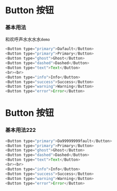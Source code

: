Button 按钮
===

### 基本用法
和欢呼声水水水水<code>demo</code>
```js
<Button type="primary">Dafault</Button>
<Button type="primary">Primary</Button>
<Button type="ghost">Ghost</Button>
<Button type="dashed">Dashed</Button>
<Button type="text">Text</Button>
<br><br>
<Button type="info">Info</Button>
<Button type="success">Success</Button>
<Button type="warning">Warning</Button>
<Button type="error">Error</Button>
```
<!--divider-->
Button 按钮
===

### 基本用法222

```js
<Button type="primary">Da99999999fault</Button>
<Button type="primary">Primary</Button>
<Button type="ghost">Ghost</Button>
<Button type="dashed">Dashed</Button>
<Button type="text">Text</Button>
<br><br>
<Button type="info">Info</Button>
<Button type="success">Success</Button>
<Button type="warning">Warning</Button>
<Button type="error">Error</Button>
```
<!--divider-->